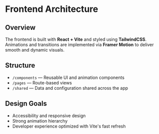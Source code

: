# Frontend Architecture

## Overview
The frontend is built with **React + Vite** and styled using **TailwindCSS**.  
Animations and transitions are implemented via **Framer Motion** to deliver smooth and dynamic visuals.

## Structure
- `/components` — Reusable UI and animation components
- `/pages` — Route-based views
- `/shared` — Data and configuration shared across the app

## Design Goals
- Accessibility and responsive design
- Strong animation hierarchy
- Developer experience optimized with Vite's fast refresh

